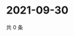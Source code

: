 # 2021-09-30

共 0 条

<!-- BEGIN -->
<!-- 最后更新时间 Thu Sep 30 2021 03:11:49 GMT+0800 (China Standard Time) -->

<!-- END -->
